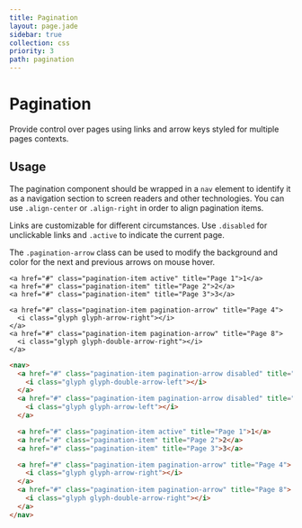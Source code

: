 ```yaml
---
title: Pagination
layout: page.jade
sidebar: true
collection: css
priority: 3
path: pagination
---
```


# Pagination

Provide control over pages using links and arrow keys styled for multiple pages contexts.

## Usage

The pagination component should be wrapped in a `nav` element to identify it as a
navigation section to screen readers and other technologies. You can use `.align-center` or `.align-right` in order to align pagination items.

Links are customizable for different circumstances. Use `.disabled` for unclickable links and `.active` to indicate the current page.

The `.pagination-arrow` class can be used to modify the background and color for the next and previous arrows on mouse hover.

<div class="example example-code">
  <nav>
    <a href="#" class="pagination-item pagination-arrow disabled" title="Page 0">
      <i class="glyph glyph-double-arrow-left"></i>
    </a>
    <a href="#" class="pagination-item pagination-arrow disabled" title="Page 1">
      <i class="glyph glyph-arrow-left"></i>
    </a>

    <a href="#" class="pagination-item active" title="Page 1">1</a>
    <a href="#" class="pagination-item" title="Page 2">2</a>
    <a href="#" class="pagination-item" title="Page 3">3</a>

    <a href="#" class="pagination-item pagination-arrow" title="Page 4">
      <i class="glyph glyph-arrow-right"></i>
    </a>
    <a href="#" class="pagination-item pagination-arrow" title="Page 8">
      <i class="glyph glyph-double-arrow-right"></i>
    </a>
  </nav>
</div>

```html
<nav>
  <a href="#" class="pagination-item pagination-arrow disabled" title="Page 0">
    <i class="glyph glyph-double-arrow-left"></i>
  </a>
  <a href="#" class="pagination-item pagination-arrow disabled" title="Page 1">
    <i class="glyph glyph-arrow-left"></i>
  </a>

  <a href="#" class="pagination-item active" title="Page 1">1</a>
  <a href="#" class="pagination-item" title="Page 2">2</a>
  <a href="#" class="pagination-item" title="Page 3">3</a>

  <a href="#" class="pagination-item pagination-arrow" title="Page 4">
    <i class="glyph glyph-arrow-right"></i>
  </a>
  <a href="#" class="pagination-item pagination-arrow" title="Page 8">
    <i class="glyph glyph-double-arrow-right"></i>
  </a>
</nav>
```

